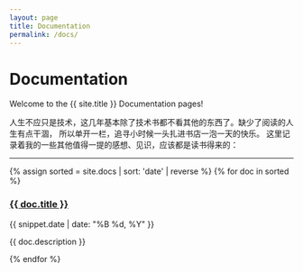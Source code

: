 ```yaml
---
layout: page
title: Documentation
permalink: /docs/
---
```


# Documentation

Welcome to the {{ site.title }} Documentation pages! 

人生不应只是技术，这几年基本除了技术书都不看其他的东西了。缺少了阅读的人生有点干涸，
所以单开一栏，追寻小时候一头扎进书店一泡一天的快乐。
这里记录着我的一些其他值得一提的感想、见识，应该都是读书得来的：

<div class="section-index">
    <hr class="panel-line">
    {% assign sorted = site.docs | sort: 'date' | reverse %}
    {% for doc in sorted  %}
    <div class="entry">
    <h3><a href="{{ doc.url | prepend: site.baseurl }}">{{ doc.title }}</a></h3>
    <span class="post-date">{{ snippet.date | date: "%B %d, %Y" }}</span><br>
    <p>{{ doc.description }}</p>
    </div>{% endfor %}
</div>
